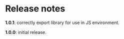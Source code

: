 # Release notes

**1.0.1**: correctly export library for use in JS environment.

**1.0.0**: initial release.
